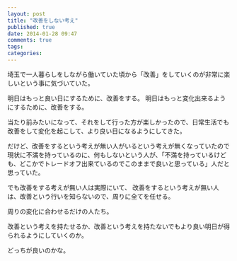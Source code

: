 ```yaml
---
layout: post
title: "改善をしない考え"
published: true
date: 2014-01-28 09:47
comments: true
tags: 
categories: 
---
```


埼玉で一人暮らしをしながら働いていた頃から「改善」をしていくのが非常に楽しいという事に気づいていた。

明日はもっと良い日にするために、改善をする。
明日はもっと変化出来るようにするために、改善をする。

当たり前みたいになって、それをして行った方が楽しかったので、日常生活でも改善をして変化を起こして、より良い日になるようにしてきた。

だけど、改善をするという考えが無い人がいるという考えが無くなっていたので
現状に不満を持っているのに、何もしないという人が、「不満を持っているけども、どこかでトレードオフ出来ているのでこのままで良いと思っている」人だと思っていた。

でも改善をする考えが無い人は実際にいて、
改善をするという考えが無い人は、改善という行いを知らないので、周りに全てを任せる。

周りの変化に合わせるだけの人たち。

改善という考えを持たせるか、改善という考えを持たないでもより良い明日が得られるようにしていくのか。

どっちが良いのかな。
